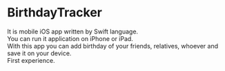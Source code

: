 # BirthdayTracker

It is mobile iOS app written by Swift language.</br>
You can run it application on iPhone or iPad.</br>
With this app you can add birthday of your friends, relatives, whoever and save it on your device.</br>
First experience.</br>
